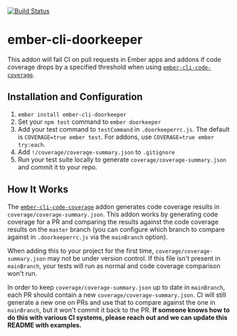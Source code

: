 [![Build Status](https://travis-ci.org/skaterdav85/ember-cli-doorkeeper.svg?branch=master)](https://travis-ci.org/skaterdav85/ember-cli-doorkeeper)

# ember-cli-doorkeeper

This addon will fail CI on pull requests in Ember apps and addons if code coverage drops by a specified threshold when using [`ember-cli-code-coverage`](https://github.com/kategengler/ember-cli-code-coverage).

## Installation and Configuration

1. `ember install ember-cli-doorkeeper`
2. Set your `npm test` command to `ember doorkeeper`
3. Add your test command to `testCommand` in `.doorkeeperrc.js`. The default is `COVERAGE=true ember test`. For addons, use `COVERAGE=true ember try:each`.
4. Add `!/coverage/coverage-summary.json` to `.gitignore`
5. Run your test suite locally to generate `coverage/coverage-summary.json` and commit it to your repo.

## How It Works

The [`ember-cli-code-coverage`](https://github.com/kategengler/ember-cli-code-coverage) addon generates code coverage results in `coverage/coverage-summary.json`. This addon works by generating code coverage for a PR and comparing the results against the code coverage results on the `master` branch (you can configure which branch to compare against in `.doorkeeperrc.js` via the `mainBranch` option).

When adding this to your project for the first time, `coverage/coverage-summary.json` may not be under version control. If this file isn't present in `mainBranch`, your tests will run as normal and code coverage comparison won't run.

In order to keep `coverage/coverage-summary.json` up to date in `mainBranch`, each PR should contain a new `coverage/coverage-summary.json`. CI will still generate a new one on PRs and use that to compare against the one in `mainBranch`, but it won't commit it back to the PR. __If someone knows how to do this with various CI systems, please reach out and we can update this README with examples.__
